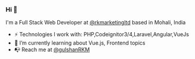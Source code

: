 ### Hi 👋

I'm a Full Stack Web Developer at [@rkmarketingltd](https://github.com/rkmarketingltd) based in Mohali, India

- ⚡️ Technologies I work with: PHP,Codeignitor3/4,Laravel,Angular,VueJs
- 🌱 I’m currently learning about Vue.js, Frontend topics
- 📭 Reach me at [@gulshanRKM ](mailto:gulshan@rkmarketing.net)

<!---
- 👋 Hi, I’m @gulshanRKM
gulshanRKM/gulshanRKM is a ✨ special ✨ repository because its `README.md` (this file) appears on your GitHub profile.
You can click the Preview link to take a look at your changes.
- 👀 I’m interested in ...
- 🌱 I’m currently learning ...
- 💞️ I’m looking to collaborate on ...
- 📫 How to reach me ...
--->
